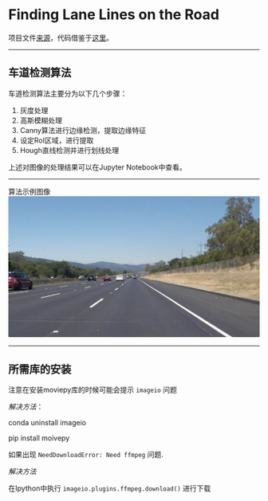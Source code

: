 # **Finding Lane Lines on the Road** 

项目文件[来源](https://github.com/udacity/CarND-LaneLines-P1)，代码借鉴于[这里](https://github.com/yajian/self-driving-car/blob/master/p1_lane_detection/line_detection.py)。

---
## **车道检测算法**

车道检测算法主要分为以下几个步骤：

1. 灰度处理
2. 高斯模糊处理
3. Canny算法进行边缘检测，提取边缘特征
4. 设定RoI区域，进行提取
5. Hough直线检测并进行划线处理

上述对图像的处理结果可以在Jupyter Notebook中查看。

---

算法示例图像
![image1](test_images/solidWhiteRight.jpg)

---

## **所需库的安装**

注意在安装moviepy库的时候可能会提示  `imageio` 问题

*解决方法*：

conda uninstall imageio

pip install moivepy

如果出现 `NeedDownloadError: Need ffmpeg` 问题.

*解决方法*

在Ipython中执行 `imageio.plugins.ffmpeg.download()` 进行下载

